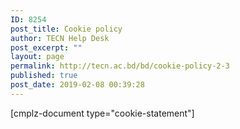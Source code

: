 ```yaml
---
ID: 8254
post_title: Cookie policy
author: TECN Help Desk
post_excerpt: ""
layout: page
permalink: http://tecn.ac.bd/bd/cookie-policy-2-3
published: true
post_date: 2019-02-08 00:39:28
---
```

[cmplz-document type="cookie-statement"]